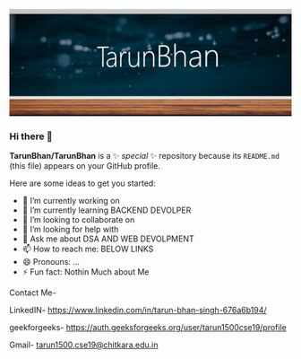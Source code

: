 [![logo](https://github.com/TarunBhan/TarunBhan/blob/main/assets/Screenshot%20(487).jpg)](https://auth.geeksforgeeks.org/user/tarun1500cse19/profile)
### Hi there 👋


**TarunBhan/TarunBhan** is a ✨ _special_ ✨ repository because its `README.md` (this file) appears on your GitHub profile.

Here are some ideas to get you started:

- 🔭 I’m currently working on 
- 🌱 I’m currently learning BACKEND DEVOLPER
- 👯 I’m looking to collaborate on 
- 🤔 I’m looking for help with 
- 💬 Ask me about DSA AND WEB DEVOLPMENT
- 📫 How to reach me: BELOW LINKS             
- 😄 Pronouns: ...
- ⚡ Fun fact: Nothin Much about Me

Contact Me-

LinkedIN- https://www.linkedin.com/in/tarun-bhan-singh-676a6b194/ 

geekforgeeks- https://auth.geeksforgeeks.org/user/tarun1500cse19/profile 

Gmail- tarun1500.cse19@chitkara.edu.in
